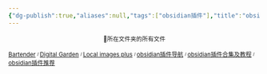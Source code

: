 ```yaml
---
{"dg-publish":true,"aliases":null,"tags":["obsidian插件"],"title":"obsidian插件导航","permalink":"/0801/obsidian/obsidian/obsidian/","dgPassFrontmatter":true,"noteIcon":""}
---
```


<p><span><center><sub>📁所在文件夹的所有文件</sub><center></center></center></span></p><span><span><p><sub><a data-tooltip-position="top" aria-label="0801 学习笔记/obsidian/obsidian插件/Bartender.md" data-href="0801 学习笔记/obsidian/obsidian插件/Bartender.md" href="0801 学习笔记/obsidian/obsidian插件/Bartender.md" class="internal-link" target="_blank" rel="noopener">Bartender</a> <sup><sub>  / </sub></sup><a data-tooltip-position="top" aria-label="0801 学习笔记/obsidian/obsidian插件/Digital Garden.md" data-href="0801 学习笔记/obsidian/obsidian插件/Digital Garden.md" href="0801 学习笔记/obsidian/obsidian插件/Digital Garden.md" class="internal-link" target="_blank" rel="noopener">Digital Garden</a> <sup><sub>  / </sub></sup><a data-tooltip-position="top" aria-label="0801 学习笔记/obsidian/obsidian插件/Local images plus.md" data-href="0801 学习笔记/obsidian/obsidian插件/Local images plus.md" href="0801 学习笔记/obsidian/obsidian插件/Local images plus.md" class="internal-link" target="_blank" rel="noopener">Local images plus</a> <sup><sub>  / </sub></sup><a data-tooltip-position="top" aria-label="0801 学习笔记/obsidian/obsidian插件/obsidian插件导航.md" data-href="0801 学习笔记/obsidian/obsidian插件/obsidian插件导航.md" href="0801 学习笔记/obsidian/obsidian插件/obsidian插件导航.md" class="internal-link" target="_blank" rel="noopener">obsidian插件导航</a> <sup><sub>  / </sub></sup><a data-tooltip-position="top" aria-label="0801 学习笔记/obsidian/obsidian插件/obsidian插件合集及教程.md" data-href="0801 学习笔记/obsidian/obsidian插件/obsidian插件合集及教程.md" href="0801 学习笔记/obsidian/obsidian插件/obsidian插件合集及教程.md" class="internal-link" target="_blank" rel="noopener">obsidian插件合集及教程</a> <sup><sub>  / </sub></sup><a data-tooltip-position="top" aria-label="0801 学习笔记/obsidian/obsidian插件/obsidian插件推荐.md" data-href="0801 学习笔记/obsidian/obsidian插件/obsidian插件推荐.md" href="0801 学习笔记/obsidian/obsidian插件/obsidian插件推荐.md" class="internal-link" target="_blank" rel="noopener">obsidian插件推荐</a></sub></p></span></span><span><span><p><br><br></p></span></span>
